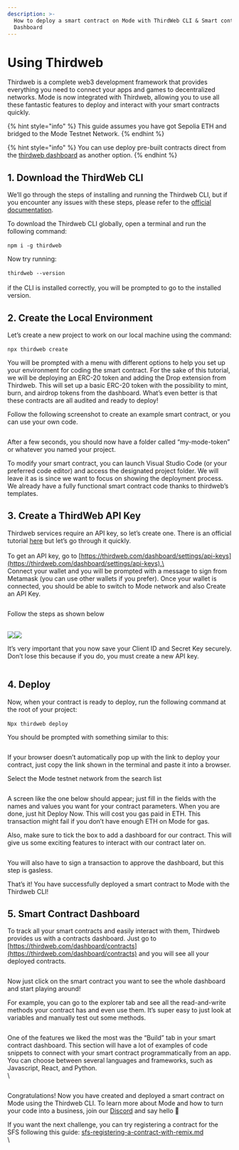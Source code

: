 ```yaml
---
description: >-
  How to deploy a smart contract on Mode with ThirdWeb CLI & Smart contract
  Dashboard
---
```


# Using Thirdweb

Thirdweb is a complete web3 development framework that provides everything you need to connect your apps and games to decentralized networks. Mode is now integrated with Thirdweb, allowing you to use all these fantastic features to deploy and interact with your smart contracts quickly.

{% hint style="info" %}
This guide assumes you have got Sepolia ETH and bridged to the Mode Testnet Network.&#x20;
{% endhint %}

{% hint style="info" %}
You can use deploy pre-built contracts direct from the [thirdweb dashboard](https://portal.thirdweb.com/contracts/explore/overview?utm_source=modedocs&utm_medium=docs) as another option.&#x20;
{% endhint %}

## 1. Download the ThirdWeb CLI

We’ll go through the steps of installing and running the Thirdweb CLI, but if you encounter any issues with these steps, please refer to the [official documentation](https://portal.thirdweb.com/cli/create).&#x20;

To download the Thirdweb CLI globally, open a terminal and run the following command:\
\
`npm i -g thirdweb`

Now try running:\
\
`thirdweb --version`\
\
if the CLI is installed correctly, you will be prompted to go to the installed version.

## 2. Create the Local Environment

Let’s create a new project to work on our local machine using the command:\
\
`npx thirdweb create`

You will be prompted with a menu with different options to help you set up your environment for coding the smart contract. For the sake of this tutorial, we will be deploying an ERC-20 token and adding the Drop extension from Thirdweb. This will set up a basic ERC-20 token with the possibility to mint, burn, and airdrop tokens from the dashboard. What’s even better is that these contracts are all audited and ready to deploy!

Follow the following screenshot to create an example smart contract, or you can use your own code.

<figure><img src="https://lh3.googleusercontent.com/4oIJmVWET14ccRu4lAcqFMc2GZrBJcXzdJF6UvaH2CAOCY5m7s9SZZaKKViBxOViEW-RcBooGKlFFleX286ip6rwqqN0Sx4IS-9aR64VZRUv0XUVBZRo5BT9vlhrnekNxZMqsXO20ES0lNcYV2ycJ44" alt=""><figcaption></figcaption></figure>

After a few seconds, you should now have a folder called “my-mode-token” or whatever you named your project.&#x20;

To modify your smart contract, you can launch Visual Studio Code (or your preferred code editor) and access the designated project folder. We will leave it as is since we want to focus on showing the deployment process. We already have a fully functional smart contract code thanks to thirdweb’s templates.

## 3. Create a ThirdWeb API Key

Thirdweb services require an API key, so let’s create one. There is an official tutorial [here](https://blog.thirdweb.com/changelog/api-keys-to-access-thirdweb-infra/) but let’s go through it quickly.\
\
To get an API key, go to [https://thirdweb.com/dashboard/settings/api-keys](https://thirdweb.com/dashboard/settings/api-keys).\
\
Connect your wallet and you will be prompted with a message to sign from Metamask (you can use other wallets if you prefer). Once your wallet is connected, you should be able to switch to Mode network and also Create an API Key.

<figure><img src="https://lh3.googleusercontent.com/fGJoHbCOPwfPw7oZChraQaMMK1H4EzcyizWMUlX-MYlpb28FrRj_1wNqlRYnE49rxvzm3hA22Q6L6Yk1YK_123yny8GFpWY-B53FATKRpUQQ8aGPMx_dN281YPchcM8TuWT9ucCf3pYMx8Es839RqOI" alt=""><figcaption></figcaption></figure>

Follow the steps as shown below

\
![](https://lh5.googleusercontent.com/ZIzthFACIeR8Vcb5H1BavHD8l-xHkTi3Eq1YqCXCAWky94SZiJEp7QIHbxL-eQ5eBjgCYeY\_\_SJ7C6LiCgbeH6mDF4UcMrjRNWuc4jNVdPNCuPBZIAH4IVTLeDm\_YMunu5y1b0d3Ua7xFBFLaAtYw5I)![](https://lh3.googleusercontent.com/aguPxJop2uFe2JMY3HVsrGNldl2T0KD-Rp8vJVXQR\_fHzfIU8JE7BJk5q\_ysWuKShW\_cZHp5RKghI0LfU0\_x\_pb9bz2w2kyo1xkOoj9XyQDDUgHH\_QZitmifuGBHeXQ1i93b8YV9yMb4nJIS9-oq-ho)

It’s very important that you now save your Client ID and Secret Key securely. Don’t lose this because if you do, you must create a new API key.

<figure><img src="https://lh5.googleusercontent.com/Hljcafl_tXKmd_1NrRLxXA7VOnNnEbAMoNCBk_FsY5d1YE35bKVx_tq2I13WdxCemNjl4c_dWMPl0mwtJ-1-8O0_Gp2az1fSpn8I4fz9nE2RZrDequaW_7hCTFVqn7q4mH5r-HkrENyfcsIpfZ7gTcU" alt=""><figcaption></figcaption></figure>

## 4. Deploy

Now, when your contract is ready to deploy, run the following command at the root of your project:\
\
`Npx thirdweb deploy`

You should be prompted with something similar to this:

<figure><img src="https://lh6.googleusercontent.com/mEFhvKgccMQ_i1BMY07N1Pbyl70LRs9YpCk3KySt8ByOtJlXaWydo6Jq2tTD6lJkw_sGYhzHxKcwYTwBxdzDy2rlCN0j-7RI0nHlyj43rxRDAplqZBW2p-CLNI6ZB86Z4moys54ATHSYZ-TnELpAERY" alt=""><figcaption></figcaption></figure>

If your browser doesn’t automatically pop up with the link to deploy your contract, just copy the link shown in the terminal and paste it into a browser.

Select the Mode testnet network from the search list

<figure><img src="https://lh5.googleusercontent.com/wvFpjpxBgIeZyPGMETJkIg-3UD8QvZIeR0BJ2C7uvhQ-tZkpXDAcSaFVsQQzmVtcC4ozo0jS_lepDojuMw1UQnbSImeFzaNicAIP2bxQZD8mfikd8TyLv8b78dRGPQ-QoDm-XJDLYyBm1bPAZcb2L4o" alt=""><figcaption></figcaption></figure>

A screen like the one below should appear; just fill in the fields with the names and values you want for your contract parameters. When you are done, just hit Deploy Now. This will cost you gas paid in ETH. This transaction might fail if you don’t have enough ETH on Mode for gas.

Also, make sure to tick the box to add a dashboard for our contract. This will give us some exciting features to interact with our contract later on.

<figure><img src="https://lh3.googleusercontent.com/wECUgA6dG3Vo7hpT0rVoDuftCRpDliQm8P14aec_hYc_wrRg_LGhowFu9XOGrGFgG6aw4yJgHnHwsxbLPOBa284llfLyhCnIsbsNVNZpEz9HHZ3GCSaTxQmN3bFnGR0m0utyHa2M1EZUDJ7RVMv_Dfw" alt=""><figcaption></figcaption></figure>

You will also have to sign a transaction to approve the dashboard, but this step is gasless.&#x20;

That’s it! You have successfully deployed a smart contract to Mode with the Thirdweb CLI!

## 5. Smart Contract Dashboard

To track all your smart contracts and easily interact with them, Thirdweb provides us with a contracts dashboard. Just go to [https://thirdweb.com/dashboard/contracts](https://thirdweb.com/dashboard/contracts) and you will see all your deployed contracts.

<figure><img src="https://lh3.googleusercontent.com/2nbShWLWTkSnIAdskIK-Ph_mco2WYGq6pSoucNN78Nj1GRETFWaFDJ8-AHk5vQomzNHs_uoVeqt6UGZOm5IXSNnIZIiotL7-DFVFhauoeH-d7ZRnpq5KMTRILcNXT2aWaHrOeQzImcesDWunZLrWPbw" alt=""><figcaption></figcaption></figure>

Now just click on the smart contract you want to see the whole dashboard and start playing around!

For example, you can go to the explorer tab and see all the read-and-write methods your contract has and even use them. It’s super easy to just look at variables and manually test out some methods.

<figure><img src="https://lh5.googleusercontent.com/RqDMTSa6OhOvdBPR8ch7YcZJqGwevWUVgNvvqBkEDBa9J6BMxC1lMd3FQ3LcHiwUL-k3-GmdjKidBg6iXVqZzhgprZft9T7mue4-uNLfgxBZ1WbfifuDolLYkaPK3sXYBAmUnHMxRI4BRGi1-SOkfVE" alt=""><figcaption></figcaption></figure>

One of the features we liked the most was the “Build” tab in your smart contract dashboard. This section will have a lot of examples of code snippets to connect with your smart contract programmatically from an app. You can choose between several languages and frameworks, such as Javascript, React, and Python.\
\


<figure><img src="https://lh3.googleusercontent.com/aWeDDj0x77Elg_9l0l0mdkf-U9mt7QCCUgCVHo9OzlL6GYHo5cQxdTgx_ccRWeHyEBGimHbA0cK95bc3FGxH2Oa-fGyBhR2Ya9biR7S6WsKXWrzyK4uVeUlbVECYK8_4xE_fKlpmJbjb8LiT7piqng0" alt=""><figcaption></figcaption></figure>

Congratulations! Now you have created and deployed a smart contract on Mode using the Thirdweb CLI. To learn more about Mode and how to turn your code into a business, join our [Discord](https://discord.gg/modenetworkofficial) and say hello 👋

If you want the next challenge, you can try registering a contract for the SFS following this guide: [sfs-registering-a-contract-with-remix.md](../sfs-sequencer-fee-sharing/register-a-smart-contract/sfs-registering-a-contract-with-remix.md "mention")\
\
